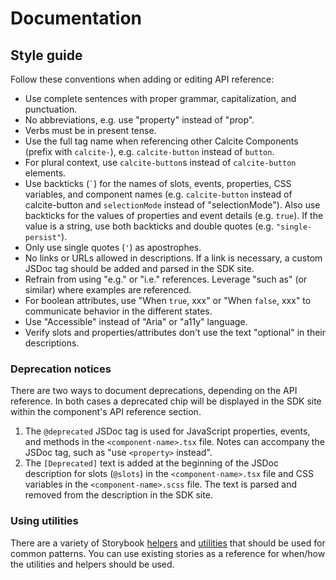 # Documentation

## Style guide

Follow these conventions when adding or editing API reference:

- Use complete sentences with proper grammar, capitalization, and punctuation.
- No abbreviations, e.g. use "property" instead of "prop".
- Verbs must be in present tense.
- Use the full tag name when referencing other Calcite Components (prefix with `calcite-`), e.g. `calcite-button` instead of `button`.
- For plural context, use `calcite-button`s instead of `calcite-button` elements.
- Use backticks (`` ` ``) for the names of slots, events, properties, CSS variables, and component names (e.g. `calcite-button` instead of calcite-button and `selectionMode` instead of "selectionMode"). Also use backticks for the values of properties and event details (e.g. `true`). If the value is a string, use both backticks and double quotes (e.g. `"single-persist"`).
- Only use single quotes (`'`) as apostrophes.
- No links or URLs allowed in descriptions. If a link is necessary, a custom JSDoc tag should be added and parsed in the SDK site.
- Refrain from using "e.g." or "i.e." references. Leverage "such as" (or similar) where examples are referenced.
- For boolean attributes, use "When `true`, xxx" or "When `false`, xxx" to communicate behavior in the different states.
- Use "Accessible" instead of "Aria" or "a11y" language.
- Verify slots and properties/attributes don't use the text "optional" in their descriptions.

### Deprecation notices

There are two ways to document deprecations, depending on the API reference. In both cases a deprecated chip will be displayed in the SDK site within the component's API reference section.

1. The `@deprecated` JSDoc tag is used for JavaScript properties, events, and methods in the `<component-name>.tsx` file. Notes can accompany the JSDoc tag, such as "use `<property>` instead".
2. The `[Deprecated]` text is added at the beginning of the JSDoc description for slots (`@slots`) in the `<component-name>.tsx` file and CSS variables in the `<component-name>.scss` file. The text is parsed and removed from the description in the SDK site.

### Using utilities

There are a variety of Storybook [helpers](../.storybook/helpers.ts) and [utilities](../.storybook/utils.tsx) that should be used for common patterns. You can use existing stories as a reference for when/how the utilities and helpers should be used.

